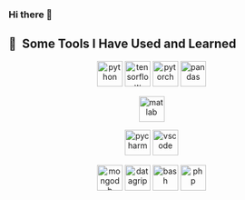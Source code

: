 ### Hi there 👋

<h2> 🚀 &nbsp;Some Tools I Have Used and Learned</h2>
<p align="center">
  <img src="https://cdn.jsdelivr.net/gh/devicons/devicon/icons/python/python-original.svg" alt="python" width="45" height="45"/>
  <img src="https://upload.wikimedia.org/wikipedia/commons/2/2d/Tensorflow_logo.svg" alt="tensorflow" width="45" height="45"/>
  <img src="https://upload.wikimedia.org/wikipedia/commons/1/10/PyTorch_logo_icon.svg" alt="pytorch" width="45" height="45"/>
  <img src="https://upload.wikimedia.org/wikipedia/commons/2/22/Pandas_mark.svg" alt="pandas" width="45" height="45"/>
</p>
<p align="center">
  <img src="https://upload.wikimedia.org/wikipedia/commons/2/21/Matlab_Logo.png" alt="matlab" width="45" height="45"/> 
</p>
<p align="center">
  <img src="https://upload.wikimedia.org/wikipedia/commons/1/1d/PyCharm_Icon.svg" alt="pycharm" width="45" height="45"/>
  <img src="https://cdn.jsdelivr.net/gh/devicons/devicon/icons/vscode/vscode-original.svg" alt="vscode" width="45" height="45"/>
</p>
<p align="center">
  <img src="https://upload.wikimedia.org/wikipedia/commons/9/93/MongoDB_Logo.svg" alt="mongodb" width="45" height="45"/>
  <img src="https://upload.wikimedia.org/wikipedia/commons/c/c9/DataGrip.svg" alt="datagrip" width="45" height="45"/>
  
  <img src="https://cdn.jsdelivr.net/gh/devicons/devicon/icons/bash/bash-original.svg" alt="bash" width="45" height="45"/>
  <img src="https://cdn.jsdelivr.net/gh/devicons/devicon/icons/php/php-original.svg" alt="php" width="45" height="45"/>
</p>

<!--
**KemenczkyP/KemenczkyP** is a ✨ _special_ ✨ repository because its `README.md` (this file) appears on your GitHub profile.

Here are some ideas to get you started:

- 🔭 I’m currently working on ...
- 🌱 I’m currently learning ...
- 👯 I’m looking to collaborate on ...
- 🤔 I’m looking for help with ...
- 💬 Ask me about ...
- 📫 How to reach me: ...
- 😄 Pronouns: ...
- ⚡ Fun fact: ...
-->
